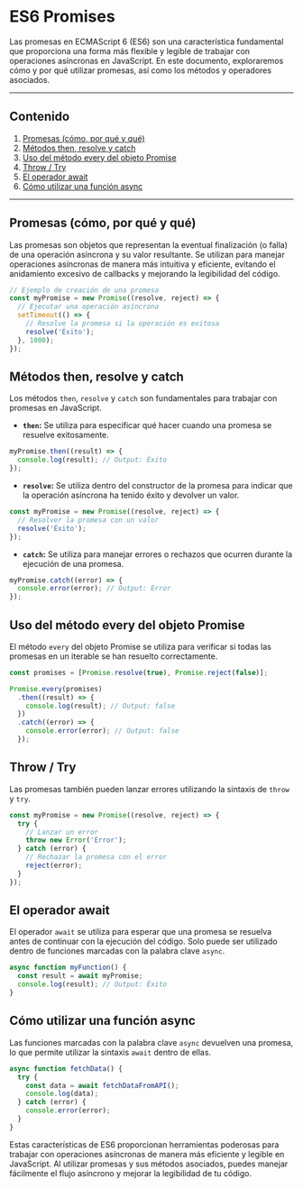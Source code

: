 
# ES6 Promises

Las promesas en ECMAScript 6 (ES6) son una característica fundamental que proporciona una forma más flexible y legible de trabajar con operaciones asíncronas en JavaScript. En este documento, exploraremos cómo y por qué utilizar promesas, así como los métodos y operadores asociados.

---
## Contenido

1. [Promesas (cómo, por qué y qué)](#Promesas(cómo,-por-qué-y-qué))
2. [Métodos then, resolve y catch](#Métodos-then,-resolve-y-catch)
3. [Uso del método every del objeto Promise](#Uso-del-método-every-del-objeto-Promise)
4. [Throw / Try](#Throw-/-Try)
5. [El operador await](#El-operador-await)
6. [Cómo utilizar una función async](#Cómo-utilizar-una-función-async)

---

## Promesas (cómo, por qué y qué)

Las promesas son objetos que representan la eventual finalización (o falla) de una operación asíncrona y su valor resultante. Se utilizan para manejar operaciones asíncronas de manera más intuitiva y eficiente, evitando el anidamiento excesivo de callbacks y mejorando la legibilidad del código.

```javascript
// Ejemplo de creación de una promesa
const myPromise = new Promise((resolve, reject) => {
  // Ejecutar una operación asíncrona
  setTimeout(() => {
    // Resolve la promesa si la operación es exitosa
    resolve('Éxito');
  }, 1000);
});

```
## Métodos then, resolve y catch

Los métodos `then`, `resolve` y `catch` son fundamentales para trabajar con promesas en JavaScript.

- **`then`:** Se utiliza para especificar qué hacer cuando una promesa se resuelve exitosamente.

```javascript
myPromise.then((result) => {
  console.log(result); // Output: Éxito
});

```
- **`resolve`:** Se utiliza dentro del constructor de la promesa para indicar que la operación asíncrona ha tenido éxito y devolver un valor.

```javascript
const myPromise = new Promise((resolve, reject) => {
  // Resolver la promesa con un valor
  resolve('Éxito');
});

```
- **`catch`:** Se utiliza para manejar errores o rechazos que ocurren durante la ejecución de una promesa.

```javascript
myPromise.catch((error) => {
  console.error(error); // Output: Error
});

```
## Uso del método every del objeto Promise

El método `every` del objeto Promise se utiliza para verificar si todas las promesas en un iterable se han resuelto correctamente.

```javascript
const promises = [Promise.resolve(true), Promise.reject(false)];

Promise.every(promises)
  .then((result) => {
    console.log(result); // Output: false
  })
  .catch((error) => {
    console.error(error); // Output: false
  });

```

## Throw / Try

Las promesas también pueden lanzar errores utilizando la sintaxis de `throw` y `try`.

```javascript
const myPromise = new Promise((resolve, reject) => {
  try {
    // Lanzar un error
    throw new Error('Error');
  } catch (error) {
    // Rechazar la promesa con el error
    reject(error);
  }
});

```

## El operador await

El operador `await` se utiliza para esperar que una promesa se resuelva antes de continuar con la ejecución del código. Solo puede ser utilizado dentro de funciones marcadas con la palabra clave `async`.

```javascript
async function myFunction() {
  const result = await myPromise;
  console.log(result); // Output: Éxito
}

```

## Cómo utilizar una función async

Las funciones marcadas con la palabra clave `async` devuelven una promesa, lo que permite utilizar la sintaxis `await` dentro de ellas.

```javascript
async function fetchData() {
  try {
    const data = await fetchDataFromAPI();
    console.log(data);
  } catch (error) {
    console.error(error);
  }
}

```
Estas características de ES6 proporcionan herramientas poderosas para trabajar con operaciones asíncronas de manera más eficiente y legible en JavaScript. Al utilizar promesas y sus métodos asociados, puedes manejar fácilmente el flujo asíncrono y mejorar la legibilidad de tu código.

